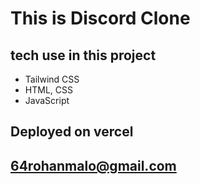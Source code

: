 # This is Discord Clone 
## tech use in this project 
 - Tailwind CSS
 - HTML, CSS
 - JavaScript
 
 ## Deployed on vercel

## 64rohanmalo@gmail.com

 